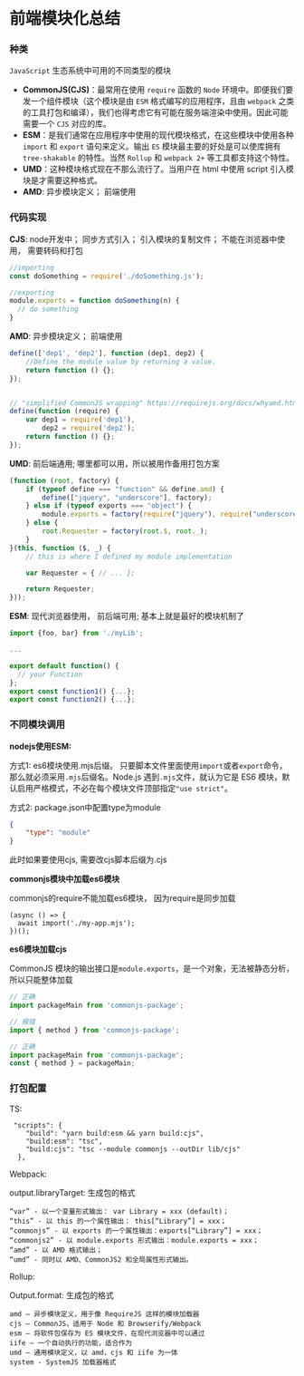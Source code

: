 # 前端模块化总结

### 种类

`JavaScript` 生态系统中可用的不同类型的模块

- **CommonJS(CJS)**：最常用在使用 `require` 函数的 `Node` 环境中。即便我们要发一个组件模块（这个模块是由 `ESM` 格式编写的应用程序，且由 `webpack` 之类的工具打包和编译），我们也得考虑它有可能在服务端渲染中使用。因此可能需要一个 `CJS` 对应的库。
- **ESM**：是我们通常在应用程序中使用的现代模块格式，在这些模块中使用各种 `import` 和 `export` 语句来定义。输出 `ES` 模块最主要的好处是可以使库拥有 `tree-shakable` 的特性。当然 `Rollup` 和 `webpack 2+` 等工具都支持这个特性。
- **UMD**：这种模块格式现在不那么流行了。当用户在 html 中使用 script 引入模块是才需要这种格式。
- **AMD**: 异步模块定义； 前端使用



### 代码实现

**CJS**:  node开发中； 同步方式引入； 引入模块的复制文件； 不能在浏览器中使用， 需要转码和打包

```js
//importing 
const doSomething = require('./doSomething.js'); 

//exporting
module.exports = function doSomething(n) {
  // do something
}
```

**AMD**: 异步模块定义； 前端使用

```js
define(['dep1', 'dep2'], function (dep1, dep2) {
    //Define the module value by returning a value.
    return function () {};
});


// "simplified CommonJS wrapping" https://requirejs.org/docs/whyamd.html
define(function (require) {
    var dep1 = require('dep1'),
        dep2 = require('dep2');
    return function () {};
});

```

**UMD**: 前后端通用; 哪里都可以用，所以被用作备用打包方案

```js
(function (root, factory) {
    if (typeof define === "function" && define.amd) {
        define(["jquery", "underscore"], factory);
    } else if (typeof exports === "object") {
        module.exports = factory(require("jquery"), require("underscore"));
    } else {
        root.Requester = factory(root.$, root._);
    }
}(this, function ($, _) {
    // this is where I defined my module implementation

    var Requester = { // ... };

    return Requester;
}));

```

**ESM**: 现代浏览器使用， 前后端可用;  基本上就是最好的模块机制了

```js
import {foo, bar} from './myLib';

...

export default function() {
  // your Function
};
export const function1() {...};
export const function2() {...};
```

### 不同模块调用

**nodejs使用ESM:**

方式1: es6模块使用.mjs后缀。 只要脚本文件里面使用`import`或者`export`命令，那么就必须采用`.mjs`后缀名。Node.js 遇到`.mjs`文件，就认为它是 ES6 模块，默认启用严格模式，不必在每个模块文件顶部指定`"use strict"`。



方式2: package.json中配置type为module

```json
{
	"type": "module"
}
```

此时如果要使用cjs, 需要改cjs脚本后缀为.cjs



**commonjs模块中加载es6模块**

commonjs的require不能加载es6模块， 因为require是同步加载

```
(async () => {
  await import('./my-app.mjs');
})();
```



**es6模块加载cjs**

CommonJS 模块的输出接口是`module.exports`，是一个对象，无法被静态分析，所以只能整体加载

```js
// 正确
import packageMain from 'commonjs-package';

// 报错
import { method } from 'commonjs-package';

// 正确
import packageMain from 'commonjs-package';
const { method } = packageMain;

```



### 打包配置

TS:

```
 "scripts": {
    "build": "yarn build:esm && yarn build:cjs",
    "build:esm": "tsc",
    "build:cjs": "tsc --module commonjs --outDir lib/cjs"
  },
```



Webpack: 

output.libraryTarget:  生成包的格式

```
“var” - 以一个变量形式输出： var Library = xxx (default)；
“this” - 以 this 的一个属性输出： this[“Library”] = xxx；
“commonjs” - 以 exports 的一个属性输出：exports[“Library”] = xxx；
“commonjs2” - 以 module.exports 形式输出：module.exports = xxx；
“amd” - 以 AMD 格式输出；
“umd” - 同时以 AMD、CommonJS2 和全局属性形式输出。
```



Rollup:

Output.format:  生成包的格式

```
amd – 异步模块定义，用于像 RequireJS 这样的模块加载器
cjs – CommonJS，适用于 Node 和 Browserify/Webpack
esm – 将软件包保存为 ES 模块文件，在现代浏览器中可以通过
iife – 一个自动执行的功能，适合作为
umd – 通用模块定义，以 amd，cjs 和 iife 为一体
system - SystemJS 加载器格式
```

